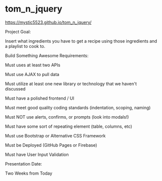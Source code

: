 # tom_n_jquery

https://mystic5523.github.io/tom_n_jquery/

Project Goal:

Insert what ingredients you have to get a recipe using those ingredients and a playlist to cook to.


Build Something Awesome
Requirements:

Must uses at least two APIs

Must use AJAX to pull data

Must utilize at least one new library or technology that we haven't discussed

Must have a polished frontend / UI

Must meet good quality coding standards (indentation, scoping, naming)

Must NOT use alerts, confirms, or prompts (look into modals!)

Must have some sort of repeating element (table, columns, etc)

Must use Bootstrap or Alternative CSS Framework

Must be Deployed (GitHub Pages or Firebase)

Must have User Input Validation

Presentation Date:

Two Weeks from Today
